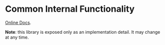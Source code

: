 # Common Internal Functionality

[Online Docs](https://just-max.github.io/less-power/main/less-power/Common/index.html).

**Note**: this library is exposed only as an implementation detail. It may change at any time.
